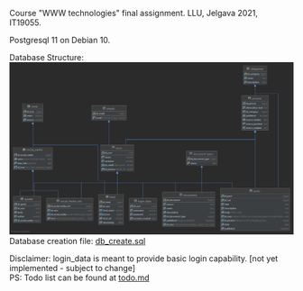 Course "WWW technologies" final assignment.
LLU, Jelgava 2021,  
IT19055.

Postgresql 11 on Debian 10.  

Database Structure:  
![PNG image with database structure used in this project.](../database/db.png?raw=true "Picture 1 : Database Structure used in project.")  
Database creation file: 
[db_create.sql](../database/db_create.sql)

Disclaimer: login_data is meant to provide basic login capability. [not yet implemented - subject to change]  
PS: Todo list can be found at [todo.md](todo.md)
